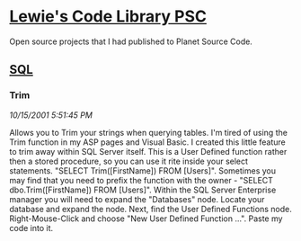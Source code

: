 # [Lewie's Code Library PSC](../../README.md)

Open source projects that I had published to Planet Source Code.

## [SQL](../README.md)

### Trim

*10/15/2001 5:51:45 PM*

Allows you to Trim your strings when querying tables. I'm tired of using the Trim function in my ASP pages and Visual Basic. I created this little feature to trim away within SQL Server itself. This is a User Defined function rather then a stored procedure, so you can use it rite inside your select statements. "SELECT Trim([FirstName]) FROM [Users]". Sometimes you may find that you need to prefix the function with the owner - "SELECT dbo.Trim([FirstName]) FROM [Users]". Within the SQL Server Enterprise manager you will need to expand the "Databases" node. Locate your database and expand the node. Next, find the User Defined Functions node. Right-Mouse-Click and choose "New User Defined Function ...". Paste my code into it.


